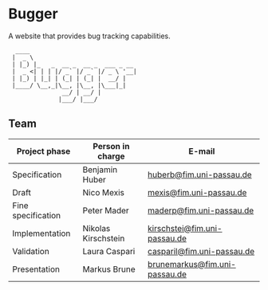# Bugger

A website that provides bug tracking capabilities.

```
  ____
 |  _ \
 | |_) |_   _  __ _  __ _  ___ _ __
 |  _ <| | | |/ _` |/ _` |/ _ \ '__|
 | |_) | |_| | (_| | (_| |  __/ |
 |____/ \__,_|\__, |\__, |\___|_|
               __/ | __/ |
              |___/ |___/
```

## Team

| Project phase | Person in charge | E-mail |
| ---- | ---- | ---- |
| Specification | Benjamin Huber | [huberb@fim.uni-passau.de](mailto:huberb@fim.uni-passau.de) |
| Draft | Nico Mexis | [mexis@fim.uni-passau.de](mailto:mexis@fim.uni-passau.de) |
| Fine specification | Peter Mader | [maderp@fim.uni-passau.de](mailto:maderp@fim.uni-passau.de) |
| Implementation | Nikolas Kirschstein | [kirschstei@fim.uni-passau.de](mailto:kirschstei@fim.uni-passau.de) |
| Validation | Laura Caspari | [casparil@fim.uni-passau.de](mailto:casparil@fim.uni-passau.de) |
| Presentation | Markus Brune | [brunemarkus@fim.uni-passau.de](mailto:brunemarkus@fim.uni-passau.de) |
